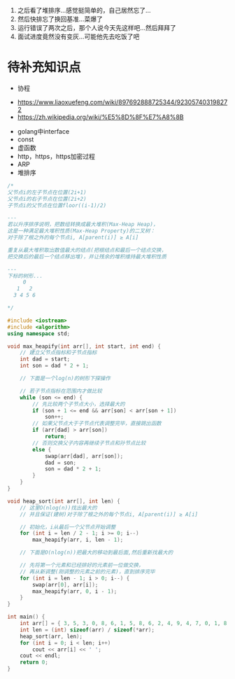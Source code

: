 1. 之后看了堆排序...感觉挺简单的，自己居然忘了...
2. 然后快排忘了换回基准...菜爆了
3. 运行错误了两次之后，那个人说今天先这样吧...然后拜拜了
4. 面试进度竟然没有变灰...可能他先去吃饭了吧

# 待补充知识点
- 协程
* https://www.liaoxuefeng.com/wiki/897692888725344/923057403198272
* https://zh.wikipedia.org/wiki/%E5%8D%8F%E7%A8%8B
- golang中interface
- const
- 虚函数
- http，https，https加密过程
- ARP
- 堆排序
```cpp
/*
父节点i的左子节点在位置(2i+1)
父节点i的右子节点在位置(2i+2)
子节点i的父节点在位置floor((i-1)/2)

---
若以升序排序说明，把数组转换成最大堆积(Max-Heap Heap)，
这是一种满足最大堆积性质(Max-Heap Property)的二叉树：
对于除了根之外的每个节点i, A[parent(i)] ≥ A[i]

重复从最大堆积取出数值最大的结点(把根结点和最后一个结点交换，
把交换后的最后一个结点移出堆)，并让残余的堆积维持最大堆积性质

---
下标的树形...
     0
   1   2
  3 4 5 6

*/

#include <iostream>
#include <algorithm>
using namespace std;

void max_heapify(int arr[], int start, int end) {
    // 建立父节点指标和子节点指标
    int dad = start;
    int son = dad * 2 + 1;

    // 下面是一个log(n)的树形下探操作

    // 若子节点指标在范围内才做比较
    while (son <= end) {
        // 先比较两个子节点大小，选择最大的
        if (son + 1 <= end && arr[son] < arr[son + 1])
            son++;
        // 如果父节点大于子节点代表调整完毕，直接跳出函数
        if (arr[dad] > arr[son])
            return;
        // 否则交换父子内容再继续子节点和孙节点比较
        else {
            swap(arr[dad], arr[son]);
            dad = son;
            son = dad * 2 + 1;
        }
    }
}

void heap_sort(int arr[], int len) {
    // 这里O(nlog(n))找出最大的
    // 并且保证(建树)对于除了根之外的每个节点i, A[parent(i)] ≥ A[i]

    // 初始化，i从最后一个父节点开始调整
    for (int i = len / 2 - 1; i >= 0; i--)
        max_heapify(arr, i, len - 1);

    // 下面是O(nlog(n))把最大的移动到最后面,然后重新找最大的

    // 先将第一个元素和已经排好的元素前一位做交换，
    // 再从新调整(刚调整的元素之前的元素)，直到排序完毕
    for (int i = len - 1; i > 0; i--) {
        swap(arr[0], arr[i]);
        max_heapify(arr, 0, i - 1);
    }
}

int main() {
    int arr[] = { 3, 5, 3, 0, 8, 6, 1, 5, 8, 6, 2, 4, 9, 4, 7, 0, 1, 8, 9, 7, 3, 1, 2, 5, 9, 7, 4, 0, 2, 6 };
    int len = (int) sizeof(arr) / sizeof(*arr);
    heap_sort(arr, len);
    for (int i = 0; i < len; i++)
        cout << arr[i] << ' ';
    cout << endl;
    return 0;
}
```